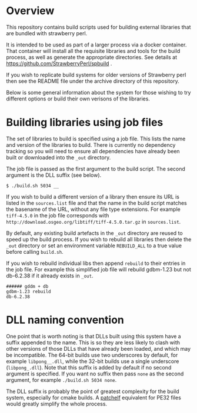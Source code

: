 # Overview

This repository contains build scripts used for building external libraries that are bundled with strawberry perl.

It is intended to be used as part of a larger process via a docker container.  That container will install all the requisite libraries and tools for the build process, as well as generate the appropriate directories.  See details at https://github.com/StrawberryPerl/spbuild .

If you wish to replicate build systems for older versions of Strawberry perl then see the README file under the archive directory of this repository.  

Below is some general information about the system for those wishing to try different options or build their own verisons of the libraries. 

# Building libraries using job files

The set of libraries to build is specified using a job file.  This lists the name and version of the libraries to build.  There is currently no dependency tracking so you will need to ensure all dependencies have already been built or downloaded into the ```_out``` directory.  

The job file is passed as the first argument to the build script.  The second argument is the DLL suffix (see below).

```
$ ./build.sh 5034 __
```

If you wish to build a different version of a library then ensure its URL is listed in the ```sources.list``` file and that the name in the build script matches the basename of the URL, without any file type extensions.  For example ```tiff-4.5.0``` in the job file corresponds with ```http://download.osgeo.org/libtiff/tiff-4.5.0.tar.gz``` in ```sources.list```.  

By default, any existing build artefacts in the ```_out``` directory are reused to speed up the build process.  If you wish to rebuild all libraries then delete the ```_out``` directory or set an environment variable ```REBUILD_ALL``` to a true value before calling ```build.sh```.

If you wish to rebuild individual libs then append ```rebuild``` to their entries in the job file.  For example this simplified job file will rebuild gdbm-1.23 but not db-6.2.38 if it already exists in ```_out```.

```
###### gddm + db
gdbm-1.23 rebuild
db-6.2.38
``` 


#  DLL naming convention

One point that is worth noting is that DLLs built using this system have a suffix appended to the name.  This is so they are less likely to clash with other versions of those DLLs that have already been loaded, and which may be incompatible.  The 64-bit builds use two underscores by default, for example ```libpong__.dll```, while the 32-bit builds use a single underscore (```libpong_.dll```).  Note that this suffix is added by default if no second argument is specified.  If you want no suffix then pass ```none``` as the second argument, for example ```./build.sh 5034 none```.

The DLL suffix is probably the point of greatest complexity for the build system, especially for cmake builds.  A [patchelf](https://github.com/NixOS/patchelf) equivalent for PE32 files would  greatly simplify the whole process.  
